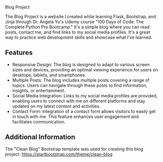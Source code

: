
Blog Project

The Blog Project is a website I created while learning Flask, Bootstrap, and Jinja through Dr. Angela Yu's Udemy course "100 Days of Code: The Complete Python Pro Bootcamp." It's a simple blog where you can read posts, contact me, and find links to my social media profiles. It's a great way to practice web development skills and showcase what I've learned.


## Features

- Responsive Design: 
The blog is designed to adapt to various screen sizes and devices, providing an optimal viewing experience for users on desktops, tablets, and smartphones.
- Multiple Posts: 
The blog includes multiple posts covering a range of topics. Users can navigate through these posts to find information, insights, or entertainment.
- Social Media Integration: 
Links to my social media profiles are provided, enabling users to connect with me on different platforms and stay updated on my latest content and activities.
- Contact Form: 
Integration of a contact form allows visitors to easily get in touch with me. This feature enhances user engagement and facilitates communication.


## Additional Information
The "Clean Blog" Bootstrap template was used for creating this blog project:
https://startbootstrap.com/theme/clean-blog


